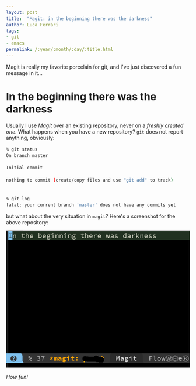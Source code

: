 ```yaml
---
layout: post
title:  "Magit: in the beginning there was the darkness"
author: Luca Ferrari
tags:
- git
- emacs
permalink: /:year/:month/:day/:title.html
---
```

Magit is really my favorite porcelain for git, and I've just discovered a fun message in it...

# In the beginning there was the darkness

Usually I use *Magit* over an existing repository, never on a *freshly created one*.
What happens when you have a new repository? `git` does not report anything, obviously:

```sh
% git status
On branch master

Initial commit

nothing to commit (create/copy files and use "git add" to track)


% git log
fatal: your current branch 'master' does not have any commits yet
```

but what about the very situation in `magit`?
Here's a screenshot for the above repository:

![magit_initial_repository](/images/posts/magit_initial_repository.png)

*How fun!*
